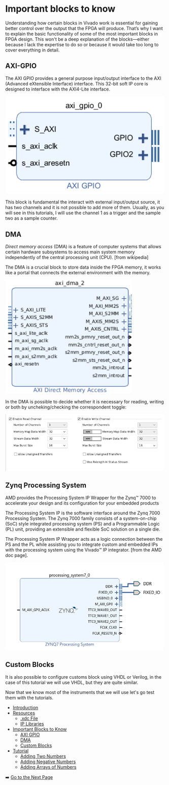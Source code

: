 # Important blocks to know

Understanding how certain blocks in Vivado work is essential for gaining better control over the output that the FPGA will produce. That’s why I want to explain the basic functionality of some of the most important blocks in FPGA design. This won't be a deep explanation of the blocks—either because I lack the expertise to do so or because it would take too long to cover everything in detail.

## AXI-GPIO
The AXI GPIO provides a general purpose input/output interface to the AXI (Advanced eXtensible Interface) interface. This 32-bit soft IP core is designed to interface with the AXI4-Lite interface.

<img src="./images/gpio.png" alt="Vivado Block Diagram" width="500"/>

This block is fundamental the interact with external input/output source, it has two channels and it is not possible to add more of them. Usually, as you will see in this tutorials, I will use the channel 1 as a trigger and the sample two as a sample counter. 

## DMA
*Direct memory access* (DMA) is a feature of computer systems that allows certain hardware subsystems to access main system memory independently of the central processing unit (CPU). [from wikipedia]

The DMA is a crucial block to store data inside the FPGA memory, it works like a portal that connects the external environment with the memory. 

<img src="./images/dma2.png" alt="Vivado Block Diagram" width="400"/> 

In the DMA is possible to decide whether it is necessary for reading, writing or both by uncheking/checking the correspondent toggle:

<img src="./images/toggles.png" alt="Vivado Block Diagram" width="500"/>

## Zynq Processing System

AMD provides the Processing System IP Wrapper for the Zynq™ 7000 to accelerate your design and its configuration for your embedded products

The Processing System IP is the software interface around the Zynq 7000 Processing System. The Zynq 7000 family consists of a system-on-chip (SoC) style integrated processing system (PS) and a Programmable Logic (PL) unit, providing an extensible and flexible SoC solution on a single die.

The Processing System IP Wrapper acts as a logic connection between the PS and the PL while assisting you to integrate custom and embedded IPs with the processing system using the Vivado™ IP integrator. [from the AMD doc page].

<img src="./images/processingSystem.png" alt="Vivado Block Diagram" width="500"/>

## Custom Blocks

It is also possible to configure customs block using VHDL or Verilog, in the case of this tutorial we will use VHDL, but they are quite similar.

Now that we know most of the instruments that we will use let's go test them with the tutorials.

- [Introduction](introduction.md)
- [Resources](resources.md)
  - [.xdc File](resources.md#the-xdc-file)
  - [IP Libraries](resources.md#the-ip-libraries)
- [Important Blocks to Know](important-blocks-to-know.md)
  - [AXI GPIO](important-blocks-to-know.md#axi-gpio)
  - [DMA](important-blocks-to-know.md#dma)
  - [Custom Blocks](important-blocks-to-know.md#custom-blocks)
- [Tutorial](tutorial.md)
  - [Adding Two Numbers](wiki/tutorial.md#adding-two-numbers)
  - [Adding Negative Numbers](wiki/tutorial.md#adding-negative-numbers)
  - [Adding Arrays of Numbers](wiki/tutorial.md#adding-arrays-of-numbers)


➡️ [Go to the Next Page](../tutorials/IntroductionToTutorials.md)


